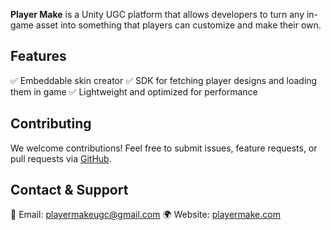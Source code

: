**Player Make** is a Unity UGC platform that allows developers to turn any in-game asset into something that players can customize and make their own.

## Features

✅ Embeddable skin creator
✅ SDK for fetching player designs and loading them in game
✅ Lightweight and optimized for performance

## Contributing

We welcome contributions! Feel free to submit issues, feature requests, or pull requests via [GitHub](https://github.com/PlayerMake/Runtime-Sounds-Unity-SDK/issues).

## Contact & Support

📧 Email: playermakeugc@gmail.com
🌍 Website: [playermake.com](https://playermake.com)
